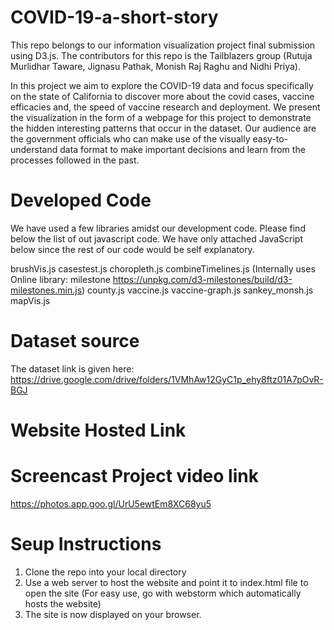 # COVID-19-a-short-story
This repo belongs to our information visualization project final submission using D3.js. The contributors for this repo is the Tailblazers group (Rutuja Murlidhar Taware, Jignasu Pathak, Monish Raj Raghu and Nidhi Priya).

In this project we aim to explore the COVID-19 data and focus specifically on the state of California to discover more about the covid cases, vaccine efficacies and, the speed of vaccine research and deployment. We present the visualization in the form of a webpage for this project to demonstrate the hidden interesting patterns that occur in the dataset. Our audience are the government officials who can make use of the visually easy-to-understand data format to make important decisions and learn from the processes followed in the past.

# Developed Code

We have used a few libraries amidst our development code. Please find below the list of out javascript code. We have only attached JavaScript below since the rest of our code would be self explanatory.

brushVis.js
casestest.js
choropleth.js
combineTimelines.js (Internally uses Online library: milestone https://unpkg.com/d3-milestones/build/d3-milestones.min.js)
county.js
vaccine.js
vaccine-graph.js
sankey_monsh.js
mapVis.js

# Dataset source
The dataset link is given here: https://drive.google.com/drive/folders/1VMhAw12GyC1p_ehy8ftz01A7pOvR-BGJ

# Website Hosted Link



# Screencast Project video link

https://photos.app.goo.gl/UrU5ewtEm8XC68yu5

# Seup Instructions
1) Clone the repo into your local directory
2) Use a web server to host the website and point it to index.html file to open the site (For easy use, go with webstorm which automatically hosts the website)
3) The site is now displayed on your browser.



